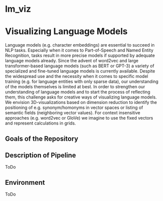 # lm_viz

<h1>Visualizing Language Models</h1>

Language models (e.g. character embeddings) are essential to succeed in NLP tasks. 
Especially when it comes to Part-of-Speech and Named Entity Recognition, tasks result in more precise models if supported by adequate language models already. 
Since the advent of word2vec and large transformer-based language models (such as BERT or GPT-3) a variety of specialized and fine-tuned language models is currently available. 
Despite the widespread use and the necessity when it comes to specific model training (e.g. for language entities with only sparse data), our understanding of the models themselves is limited at best. In order to strengthen our understanding of language models and to start the process of reflecting them, this challenge asks for creative ways of visualizing language models. 
We envision 3D-visualizations based on dimension reduction to identify the positioning of e.g. synonym/homonyms in vector spaces or listing of semantic fields (neighboring vector values). 
For context insensitive approaches (e.g. word2vec or GloVe) we imagine to use the fixed vectors and represent calculations in grids.

<h2>Goals of the Repository</h2>

<h2>Description of Pipeline</h2>
ToDo

<h2>Environment</h2>
ToDo
